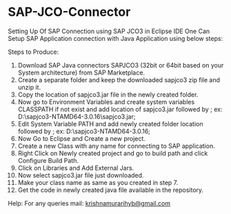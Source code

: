 # SAP-JCO-Connector
Setting Up Of SAP Connection using SAP JCO3 in Eclipse IDE
One Can Setup SAP Application connection with Java Application using below steps:

Steps to Produce:

1.	Download SAP Java connectors SAPJCO3 (32bit or 64bit based on your System architecture) from SAP Marketplace.
2.	Create a separate folder and keep the downloaded sapjco3 zip file and unzip it.
3.	Copy the location of sapjco3.jar file in the newly created folder.
4.	Now go to Environment Variables and create system variables CLASSPATH if not exist and add location of sapjco3.jar followed by ; ex: D:\sapjco3-NTAMD64-3.0.16\sapjco3.jar;
5.	Edit System Variable PATH and add newly created folder location followed by ; ex: D:\sapjco3-NTAMD64-3.0.16;
6.	Now Go to Eclipse and Create a new project.
7.	Create a new Class with any name for connecting to SAP application.
8.	Right Click on Newly created project and go to build path and click Configure Build Path.
9.	Click on Libraries and Add External Jars.
10.	Now select sapjco3.jar file just downloaded.
11.	Make your class name as same as you created in step 7. 
12. Get the code in newly created java file available in the repository.

Help:
For any queries mail: krishnamurarihyb@gmail.com
